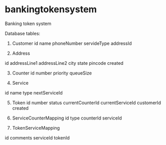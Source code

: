 # bankingtokensystem
Banking token system

Database tables:


1. Customer
id
name
phoneNumber
servideType
addressId

2. Address

id
addressLine1
addressLine2
city
state
pincode
created

3. Counter
id
number
priority
queueSize


4. Service

id
name
type
nextServiceId

5. Token
id
number
status
currentCounterId
currentServiceId
customerId
created

6. ServiceCounterMapping
id
type
counterId
serviceId

7. TokenServiceMapping

id
comments
serviceId
tokenId










